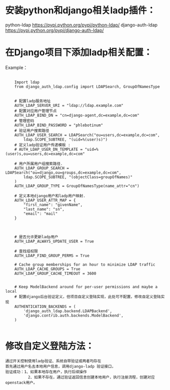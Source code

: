 #	安装python和django相关ladp插件：
python-ldap    https://pypi.python.org/pypi/python-ldap/
django-auth-ldap   https://pypi.python.org/pypi/django-auth-ldap/
#	在Django项目下添加ladp相关配置：
Example：
<pre>
	<code>
	Import ldap
	from django_auth_ldap.config import LDAPSearch, GroupOfNamesType


	# 配置ladp服务地址
	AUTH_LDAP_SERVER_URI = "ldap://ldap.example.com"
	# 配置对应用户管理节点
	AUTH_LDAP_BIND_DN = "cn=django-agent,dc=example,dc=com"
	# 管理密码
	AUTH_LDAP_BIND_PASSWORD = "phlebotinum"
	# 验证用户搜索路径
	AUTH_LDAP_USER_SEARCH = LDAPSearch("ou=users,dc=example,dc=com",
	    ldap.SCOPE_SUBTREE, "(uid=%(user)s)")
	# 定义ladp验证用户传递模板 :
	# AUTH_LDAP_USER_DN_TEMPLATE = "uid=%(user)s,ou=users,dc=example,dc=com"

	# 用户所属用户组搜索路径.
	AUTH_LDAP_GROUP_SEARCH = LDAPSearch("ou=django,ou=groups,dc=example,dc=com",
	    ldap.SCOPE_SUBTREE, "(objectClass=groupOfNames)"
	)
	AUTH_LDAP_GROUP_TYPE = GroupOfNamesType(name_attr="cn")

	# 定义本地django用户和ladp用户映射.
	AUTH_LDAP_USER_ATTR_MAP = {
	    "first_name": "givenName",
	    "last_name": "sn",
	    "email": "mail"
	}



	# 是否允许更新ladp用户
	AUTH_LDAP_ALWAYS_UPDATE_USER = True

	# 查找组权限
	AUTH_LDAP_FIND_GROUP_PERMS = True

	# Cache group memberships for an hour to minimize LDAP traffic
	AUTH_LDAP_CACHE_GROUPS = True
	AUTH_LDAP_GROUP_CACHE_TIMEOUT = 3600


	# Keep ModelBackend around for per-user permissions and maybe a local
	# 配置django后台验证定义，但项目自定义登陆实现，此处可不配置，修改自定义登陆实现
	AUTHENTICATION_BACKENDS = (
	    'django_auth_ldap.backend.LDAPBackend',
	    'django.contrib.auth.backends.ModelBackend',
	)
	</code>
</pre>
#	修改自定义登陆方法：
	通过开关控制使用ladp验证、系统自带验证或两者均存在
	首先通过用户名去本地用户信息，调用django-ladp 验证接口，
	验证成功：1、如果本地存在用户，执行后续操作
		      2、如果不存在，通过验证返回信息创建本地用户，执行注册流程，创建对应openstack用户。

